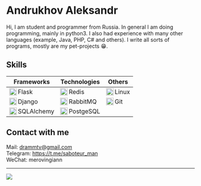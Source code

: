 # Andrukhov Aleksandr
Hi, I am student and programmer from Russia. In general I am doing programming, mainly in python3. I also had experience with many other languages (example, Java, PHP, C# and others). I write all sorts of programs, mostly are my pet-projects :grin:.

## Skills
| Frameworks | Technologies | Others |
| ------------- | ------------- | ------------- |
| <img align="left" width="20px" src="https://cdn.jsdelivr.net/npm/simple-icons@3.10.0/icons/flask.svg"/>Flask | <img align="left" width="20px"  src="https://cdn.worldvectorlogo.com/logos/redis.svg" />Redis  | <img align="left" width="20px" src="https://upload.wikimedia.org/wikipedia/commons/a/a5/Archlinux-icon-crystal-64.svg"/>Linux |
| <img align="left" width="20px" src="https://avatars.githubusercontent.com/u/27804?s=200&v=4"/>Django | <img align="left" width="20px"  src="https://cdn.worldvectorlogo.com/logos/rabbitmq.svg" />RabbitMQ  | <img align="left" width="20px" src="https://upload.wikimedia.org/wikipedia/commons/3/3f/Git_icon.svg"/>Git |
| <img align="left" width="20px"  src="https://dev-gang.ru/s/doc/flask-sqlalchemy/assets/icon.png"/>SQLAlchemy | <img align="left" width="20px"  src="https://upload.wikimedia.org/wikipedia/commons/2/29/Postgresql_elephant.svg"/>PostgeSQL ||

## Contact with me

Mail: drammtv@gmail.com<br/>
Telegram: https://t.me/saboteur_man<br/>
WeChat: merovingiann<br/>
<hr>
<img align="left" src="https://www.codewars.com/users/AlertRED/badges/large" />
